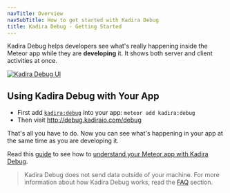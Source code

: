 ```yaml
---
navTitle: Overview
navSubTitle: How to get started with Kadira Debug
title: Kadira Debug - Getting Started
---
```


Kadira Debug helps developers see what's really happening inside the Meteor app while they are **developing** it. It shows both server and client activities at once.

[![Kadira Debug UI](https://cldup.com/k5sgeup6RG.png)](http://debug.kadiraio.com/debug)

## Using Kadira Debug with Your App

* First add [`kadira:debug`](https://github.com/kadirahq/meteor-debug) into your app: `meteor add kadira:debug`
* Then visit http://debug.kadiraio.com/debug

That's all you have to do. Now you can see what's happening in your app at the same time as you are developing it. 

Read this [guide](/academy/understanding-your-meteor-app) to see how to [understand your Meteor app with Kadira Debug](/academy/understanding-your-meteor-app).

> Kadira Debug does not send data outside of your machine. For more information about how Kadira Debug works, read the [FAQ](/platform/kadira-debug/faq) section.